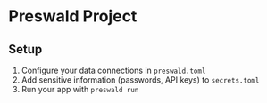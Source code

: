 # Preswald Project

## Setup
1. Configure your data connections in `preswald.toml`
2. Add sensitive information (passwords, API keys) to `secrets.toml`
3. Run your app with `preswald run`